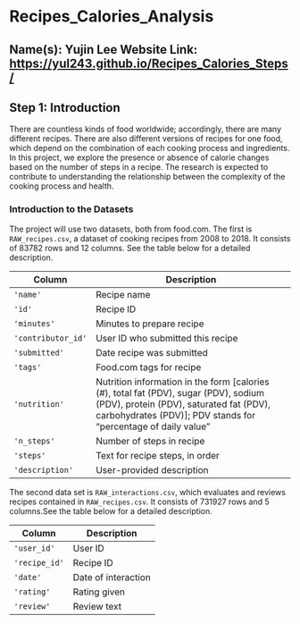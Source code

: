 # Recipes_Calories_Analysis
**Name(s)**: Yujin Lee
**Website Link**: https://yul243.github.io/Recipes_Calories_Steps/
---
## Step 1: Introduction
There are countless kinds of food worldwide; accordingly, there are many different recipes. There are also different versions of recipes for one food, which depend on the combination of each cooking process and ingredients. In this project, we explore the presence or absence of calorie changes based on the number of steps in a recipe. The research is expected to contribute to understanding the relationship between the complexity of the cooking process and health.

### Introduction to the Datasets
The project will use two datasets, both from food.com. The first is `RAW_recipes.csv`, a dataset of cooking recipes from 2008 to 2018. It consists of 83782 rows and 12 columns. See the table below for a detailed description.

|Column	                 |Description|
|---                     |---        |
|`'name'	`            |Recipe name|
|`'id'`	                 |Recipe ID|
|`'minutes'`	         |Minutes to prepare recipe|
|`'contributor_id'`	     |User ID who submitted this recipe|
|`'submitted'`	            | Date recipe was submitted|
|`'tags'`	              |Food.com tags for recipe|
|`'nutrition'`	          |Nutrition information in the form [calories (#), total fat (PDV), sugar (PDV), sodium (PDV), protein    (PDV), saturated fat (PDV), carbohydrates (PDV)]; PDV stands for “percentage of daily value”|
|`'n_steps'`	          |Number of steps in recipe|
|`'steps'`	              |Text for recipe steps, in order|
|`'description'`	     | User-provided description|

The second data set is `RAW_interactions.csv`, which evaluates and reviews recipes contained in `RAW_recipes.csv`. It consists of 731927 rows and 5 columns.See the table below for a detailed description.

|Column|Description|
|---|---|
|`'user_id'`	|User ID|
|`'recipe_id'`	|Recipe ID|
|`'date'`	|Date of interaction|
|`'rating'`	|Rating given|
|`'review'`	|Review text|